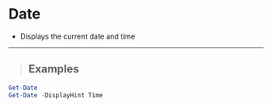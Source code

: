 # Date

- Displays the current date and time

---

> ## **Examples**

```PowerShell
Get-Date
Get-Date -DisplayHint Time
```